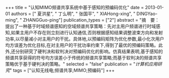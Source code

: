 +++
title = "认知MIMO频谱共享系统中基于感知的预编码优化"
date = 2013-01-01
authors = [" 夏洪星", " 丁么明", " 张国平", " XIAHong-xing", " DINGYao-ming", " ZHANGGuo-ping"]
publication_types = ["2"]
abstract = "摘　要： 提出了一种基于时域频谱感知的空域频谱共享策略：先对主用户频谱进行时域感知,如果主用户不存在则立刻进行认知通信,否则根据感知结果调整波束方向和发射功率,以尽量减小对主用户的干扰。具体地,以预编码矩阵为优化参数,最小化次用户均方误差为优化目标,在对主用户的干扰功率约束下,得到了最优的预编码策略。此外,还分别研究了硬判决和软判决对预编码优化的影响。仿真结果表明,基于感知的频谱共享获得的符号均方误差小于传统的频谱共享策略;而基于软判决的频谱共享策略优于基于硬判决的策略。"
selected = "false"
publication = "*计算机应用研究*"
tags = ["认知无线电;频谱共享;MIMO;预编码"]
+++

